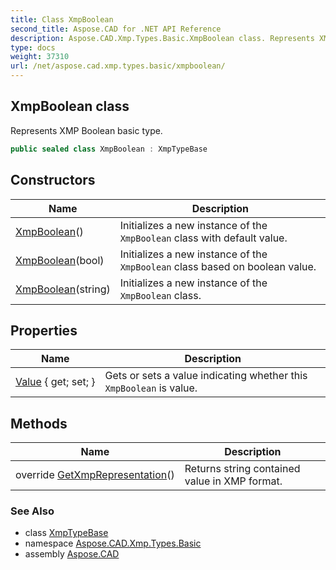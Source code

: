 ```yaml
---
title: Class XmpBoolean
second_title: Aspose.CAD for .NET API Reference
description: Aspose.CAD.Xmp.Types.Basic.XmpBoolean class. Represents XMP Boolean basic type
type: docs
weight: 37310
url: /net/aspose.cad.xmp.types.basic/xmpboolean/
---
```

## XmpBoolean class

Represents XMP Boolean basic type.

```csharp
public sealed class XmpBoolean : XmpTypeBase
```

## Constructors

| Name | Description |
| --- | --- |
| [XmpBoolean](xmpboolean/#constructor)() | Initializes a new instance of the `XmpBoolean` class with default value. |
| [XmpBoolean](xmpboolean/#constructor_1)(bool) | Initializes a new instance of the `XmpBoolean` class based on boolean value. |
| [XmpBoolean](xmpboolean/#constructor_2)(string) | Initializes a new instance of the `XmpBoolean` class. |

## Properties

| Name | Description |
| --- | --- |
| [Value](../../aspose.cad.xmp.types.basic/xmpboolean/value/) { get; set; } | Gets or sets a value indicating whether this `XmpBoolean` is value. |

## Methods

| Name | Description |
| --- | --- |
| override [GetXmpRepresentation](../../aspose.cad.xmp.types.basic/xmpboolean/getxmprepresentation/)() | Returns string contained value in XMP format. |

### See Also

* class [XmpTypeBase](../../aspose.cad.xmp.types/xmptypebase/)
* namespace [Aspose.CAD.Xmp.Types.Basic](../../aspose.cad.xmp.types.basic/)
* assembly [Aspose.CAD](../../)


